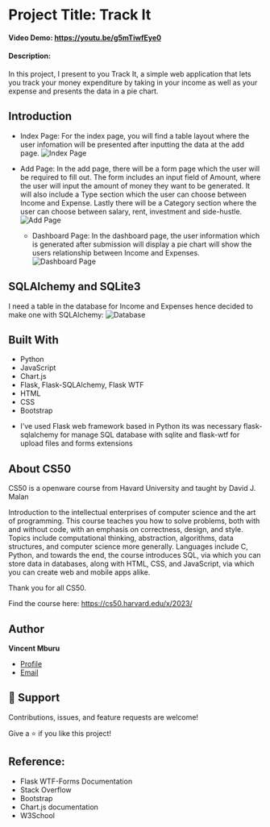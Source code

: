 # Project Title: Track It

#### Video Demo:  https://youtu.be/g5mTiwfEye0

#### Description:

In this project, I present to you Track It, a simple web application that lets you track your money expenditure by taking in your income as well as your expense and presents the data in a pie chart.

## Introduction
* Index Page:
  For the index page, you will find a table layout where the user infomation will be presented after inputting the data at the add page.
  ![Index Page](/Track%20It/Index%20page.png)

* Add Page:
  In the add page, there will be a form page which the user will be required to fill out. The form includes an input field of Amount, where the user will input the amount of money they want to be generated. It will also include a Type section which the user can choose between Income and Expense. Lastly there will be a Category section where the user can choose between salary, rent, investment and side-hustle.
  ![Add Page](/Track%20It/Add%20page.png)

  * Dashboard Page:
  In the dashboard page, the user information which is generated after submission will display a pie chart will show the users relationship between Income and Expenses.
  ![Dashboard Page](/Track%20It/Dashboard%20page.png)

## SQLAlchemy and SQLite3
I need a table in the database for Income and Expenses hence decided to make one with SQLAlchemy:
![Database](/Track%20It/Database%20.png)

## Built With

- Python
- JavaScript
- Chart.js
- Flask, Flask-SQLAlchemy, Flask WTF
- HTML
- CSS
- Bootstrap

* I've used Flask web framework based in Python its was necessary flask-sqlalchemy for manage SQL database with sqlite and flask-wtf for upload files and forms extensions

## About CS50

CS50 is a openware course from Havard University and taught by David J. Malan

Introduction to the intellectual enterprises of computer science and the art of programming. This course teaches you how to solve problems, both with and without code, with an emphasis on correctness, design, and style. Topics include computational thinking, abstraction, algorithms, data structures, and computer science more generally. Languages include C, Python, and towards the end, the course introduces SQL, via which you can store data in databases, along with HTML, CSS, and JavaScript, via which you can create web and mobile apps alike.

Thank you for all CS50.

Find the course here: https://cs50.harvard.edu/x/2023/

## Author

**Vincent Mburu**

- [Profile](https://github.com/vincemburu "Vincent Mburu")
- [Email](mailto:vincentmburu007@gmail.com?subject=Hi "Hi!")

## 🤝 Support

Contributions, issues, and feature requests are welcome!

Give a ⭐️ if you like this project!

## Reference:

* Flask WTF-Forms Documentation
* Stack Overflow
* Bootstrap
* Chart.js documentation
* W3School